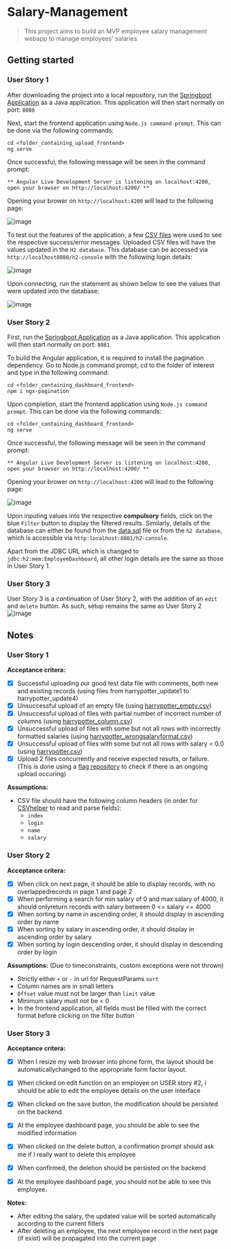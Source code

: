 # Salary-Management
> This project aims to build an MVP employee salary management webapp to manage employees' salaries

## Getting started
### User Story 1
After downloading the project into a local repository, run the [Springboot Application](upload/src/main/java/com/cognizant/upload/UploadApplication.java) as a Java application. This application will then start normally on port: ```8080```

Next, start the frontend application using ```Node.js command prompt```. This can be done via the following commands:
```
cd <folder_containing_upload_frontend>
ng serve
```
Once successful, the following message will be seen in the command prompt:
```
** Angular Live Development Server is listening on localhost:4200, open your browser on http://localhost:4200/ **
```

Opening your brower on ```http://localhost:4200``` will lead to the following page:

![image](https://user-images.githubusercontent.com/51468261/173272942-1cce73d7-e4d3-4cc5-b605-78a622940f5f.png)

To test out the features of the application, a few [CSV files](/csv_files) were used to see the respective success/error messages. Uploaded CSV files will have the values updated in the ```H2 database```. This database can be accessed via ```http://localhost8080/h2-console``` with the following login details:

![image](https://user-images.githubusercontent.com/51468261/173273500-6dc09f8b-8473-48ee-86b4-a8644733ea1d.png)

Upon connecting, run the statement as shown below to see the values that were updated into the database:

![image](https://user-images.githubusercontent.com/51468261/173273666-16404981-5339-46b9-9026-a8fd08cf826e.png)


### User Story 2
First, run the [Springboot Application](dashboard/src/main/java/com/cognizant/dashboard/DashboardApplication.java) as a Java application. This application will then start normally on port: ```8081```

To build the Angular application, it is required to install the pagination dependency. Go to Node.js command prompt, cd to the folder of interest and type in the following command: 
```
cd <folder_containing_dashboard_frontend>
npm i ngx-pagination
```

Upon completion, start the frontend application using ```Node.js command prompt```. This can be done via the following commands:
```
cd <folder_containing_dashboard_frontend>
ng serve
```

Once successful, the following message will be seen in the command prompt:
```
** Angular Live Development Server is listening on localhost:4200, open your browser on http://localhost:4200/ **
```

Opening your brower on ```http://localhost:4200``` will lead to the following page:

![image](https://user-images.githubusercontent.com/51468261/173276094-7c4c9113-759b-453b-a677-811e54aa4184.png)

Upon inputing values into the respective **compulsory** fields, click on the blue ```Filter``` button to display the filtered results. Similarly, details of the database can either be found from the [data.sql](dashboard/src/main/resources/data.sql) file or from the ```h2 database```, which is accessible via ```http:localhost:8081/h2-console```. 

Apart from the JDBC URL which is changed to ```jdbc:h2:mem:EmployeeDashboard```, all other login details are the same as those in User Story 1.

### User Story 3
User Story 3 is a continuation of User Story 2, with the addition of an ```edit``` and ```delete``` button. As such, setup remains the same as User Story 2
![image](https://user-images.githubusercontent.com/51468261/174104938-4b631c0a-420f-40aa-b9cb-3ae74d2d2639.png)


## Notes
### User Story 1
**Acceptance critera:**
- [x] Successful uploading our good test data file with comments, both new and existing records (using files from harrypotter_update1 to harrypotter_update4)
- [x] Unsuccessful upload of an empty file (using [harrypotter_empty.csv](csv_files/harrypotter_empty.csv))
- [x] Unsuccessful upload of files with partial number of incorrect number of columns (using [harrypotter_column.csv](csv_files/harrypotter_colum.csv))
- [x] Unsuccessful upload of files with some but not all rows with incorrectly formatted salaries (using [harrypotter_wrongsalaryformat.csv](csv_files/harrypotter_wrongsalaryformat.csv))
- [x] Unsuccessful upload of files with some but not all rows with salary < 0.0 (using [harrypotter.csv](csv_files/harrypotter.csv))
- [x] Upload 2 files concurrently and receive expected results, or failure. (This is done using a [flag repository](upload/src/main/java/com/cognizant/upload/repository/ConcurrentFlagRepository.java) to check if there is an ongoing upload occuring)

**Assumptions:**
* CSV file should have the following column headers (in order for [CSVhelper](/upload/src/main/java/com/cognizant/upload/helper/CSVHelper.java) to read and parse fields):  
  * ```index```
  * ```login```
  * ```name```
  * ```salary```

### User Story 2
**Acceptance critera:**
- [x] When click on next page, it should be able to display records, with no overlappedrecords in page 1 and page 2
- [x] When performing a search for min salary of 0 and max salary of 4000, it should onlyreturn records with salary between 0 <= salary <= 4000
- [x] When sorting by name in ascending order, it should display in ascending order by name
- [x] When sorting by salary in ascending order, it should display in ascending order by salary
- [x] When sorting by login descending order, it should display in descending order by login

**Assumptions:** (Due to timeconstraints, custom exceptions were not thrown)
* Strictly either ```+``` or ```-``` in url for RequestParams ```sort``` 
* Column names are in small letters
* ```Offset``` value must not be larger than ```limit``` value
* Minimum salary must not be < 0
* In the frontend application, all fields must be filled with the correct format before clicking on the filter button


### User Story 3
**Acceptance critera:**
- [x] When I resize my web browser into phone form, the layout should be automaticallychanged to the appropriate form factor layout.
- [x] When clicked on edit function on an employee on USER story #2, i should be able to edit the employee details on the user interface
- [x] When clicked on the save button, the modification should be persisted on the backend.
- [x] At the employee dashboard page, you should be able to see the modified information
- [x] When clicked on the delete button, a confirmation prompt should ask me if I really want to delete this employee
- [x] When confirmed, the deletion should be persisted on the backend
- [x] At the employee dashboard page, you should not be able to see this employee. 



**Notes:**
* After editing the salary, the updated value will be sorted automatically according to the current filters 
* After deleting an employee, the next employee record in the next page (if exist) will be propagated into the current page
